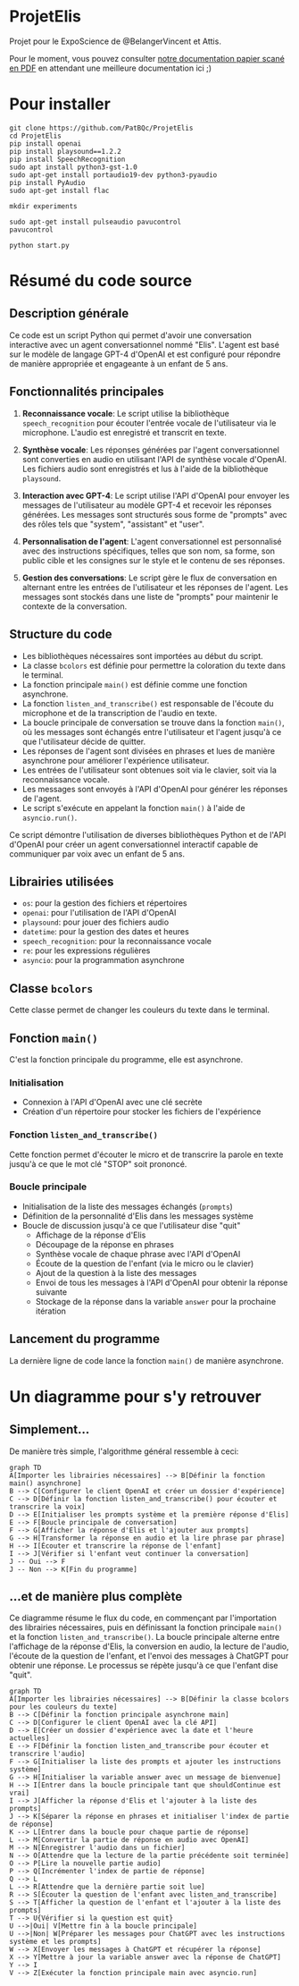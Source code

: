 # ProjetElis
Projet pour le ExpoScience de @BelangerVincent et Attis.

Pour le moment, vous pouvez consulter [notre documentation papier scané en PDF](docs/2023-11-21%20-%20Projet%20Mon%20ami%20Élis%20(Elis%2C%20ELI5)%20-%20Vincent%20Exposcience%20CSB.pdf) en attendant une meilleure documentation ici ;)



# Pour installer
```
git clone https://github.com/PatBQc/ProjetElis
cd ProjetElis
pip install openai
pip install playsound==1.2.2
pip install SpeechRecognition
sudo apt install python3-gst-1.0
sudo apt-get install portaudio19-dev python3-pyaudio
pip install PyAudio
sudo apt-get install flac

mkdir experiments

sudo apt-get install pulseaudio pavucontrol
pavucontrol

python start.py
```

# Résumé du code source 

## Description générale

Ce code est un script Python qui permet d'avoir une conversation interactive avec un agent conversationnel nommé "Elis". L'agent est basé sur le modèle de langage GPT-4 d'OpenAI et est configuré pour répondre de manière appropriée et engageante à un enfant de 5 ans.

## Fonctionnalités principales

1. **Reconnaissance vocale**: Le script utilise la bibliothèque `speech_recognition` pour écouter l'entrée vocale de l'utilisateur via le microphone. L'audio est enregistré et transcrit en texte.

2. **Synthèse vocale**: Les réponses générées par l'agent conversationnel sont converties en audio en utilisant l'API de synthèse vocale d'OpenAI. Les fichiers audio sont enregistrés et lus à l'aide de la bibliothèque `playsound`.

3. **Interaction avec GPT-4**: Le script utilise l'API d'OpenAI pour envoyer les messages de l'utilisateur au modèle GPT-4 et recevoir les réponses générées. Les messages sont structurés sous forme de "prompts" avec des rôles tels que "system", "assistant" et "user".

4. **Personnalisation de l'agent**: L'agent conversationnel est personnalisé avec des instructions spécifiques, telles que son nom, sa forme, son public cible et les consignes sur le style et le contenu de ses réponses.

5. **Gestion des conversations**: Le script gère le flux de conversation en alternant entre les entrées de l'utilisateur et les réponses de l'agent. Les messages sont stockés dans une liste de "prompts" pour maintenir le contexte de la conversation.

## Structure du code

- Les bibliothèques nécessaires sont importées au début du script.
- La classe `bcolors` est définie pour permettre la coloration du texte dans le terminal.
- La fonction principale `main()` est définie comme une fonction asynchrone.
- La fonction `listen_and_transcribe()` est responsable de l'écoute du microphone et de la transcription de l'audio en texte.
- La boucle principale de conversation se trouve dans la fonction `main()`, où les messages sont échangés entre l'utilisateur et l'agent jusqu'à ce que l'utilisateur décide de quitter.
- Les réponses de l'agent sont divisées en phrases et lues de manière asynchrone pour améliorer l'expérience utilisateur.
- Les entrées de l'utilisateur sont obtenues soit via le clavier, soit via la reconnaissance vocale.
- Les messages sont envoyés à l'API d'OpenAI pour générer les réponses de l'agent.
- Le script s'exécute en appelant la fonction `main()` à l'aide de `asyncio.run()`.

Ce script démontre l'utilisation de diverses bibliothèques Python et de l'API d'OpenAI pour créer un agent conversationnel interactif capable de communiquer par voix avec un enfant de 5 ans.

## Librairies utilisées
- `os`: pour la gestion des fichiers et répertoires
- `openai`: pour l'utilisation de l'API d'OpenAI
- `playsound`: pour jouer des fichiers audio
- `datetime`: pour la gestion des dates et heures
- `speech_recognition`: pour la reconnaissance vocale
- `re`: pour les expressions régulières
- `asyncio`: pour la programmation asynchrone

## Classe `bcolors`
Cette classe permet de changer les couleurs du texte dans le terminal.

## Fonction `main()`
C'est la fonction principale du programme, elle est asynchrone.

### Initialisation
- Connexion à l'API d'OpenAI avec une clé secrète
- Création d'un répertoire pour stocker les fichiers de l'expérience

### Fonction `listen_and_transcribe()`
Cette fonction permet d'écouter le micro et de transcrire la parole en texte jusqu'à ce que le mot clé "STOP" soit prononcé.

### Boucle principale
- Initialisation de la liste des messages échangés (`prompts`)
- Définition de la personnalité d'Elis dans les messages système
- Boucle de discussion jusqu'à ce que l'utilisateur dise "quit"
  - Affichage de la réponse d'Elis
  - Découpage de la réponse en phrases
  - Synthèse vocale de chaque phrase avec l'API d'OpenAI
  - Écoute de la question de l'enfant (via le micro ou le clavier)
  - Ajout de la question à la liste des messages
  - Envoi de tous les messages à l'API d'OpenAI pour obtenir la réponse suivante
  - Stockage de la réponse dans la variable `answer` pour la prochaine itération

## Lancement du programme
La dernière ligne de code lance la fonction `main()` de manière asynchrone.

# Un diagramme pour s'y retrouver
## Simplement...
De manière très simple, l'algorithme général ressemble à ceci:
```mermaid
graph TD
A[Importer les librairies nécessaires] --> B[Définir la fonction main() asynchrone]
B --> C[Configurer le client OpenAI et créer un dossier d'expérience]
C --> D[Définir la fonction listen_and_transcribe() pour écouter et transcrire la voix]
D --> E[Initialiser les prompts système et la première réponse d'Elis]
E --> F[Boucle principale de conversation]
F --> G[Afficher la réponse d'Elis et l'ajouter aux prompts]
G --> H[Transformer la réponse en audio et la lire phrase par phrase]
H --> I[Écouter et transcrire la réponse de l'enfant]
I --> J[Vérifier si l'enfant veut continuer la conversation]
J -- Oui --> F
J -- Non --> K[Fin du programme]
```

## ...et de manière plus complète
Ce diagramme résume le flux du code, en commençant par l'importation des librairies nécessaires, puis en définissant la fonction principale `main()` et la fonction `listen_and_transcribe()`. La boucle principale alterne entre l'affichage de la réponse d'Elis, la conversion en audio, la lecture de l'audio, l'écoute de la question de l'enfant, et l'envoi des messages à ChatGPT pour obtenir une réponse. Le processus se répète jusqu'à ce que l'enfant dise "quit".
```mermaid
graph TD
A[Importer les librairies nécessaires] --> B[Définir la classe bcolors pour les couleurs du texte]
B --> C[Définir la fonction principale asynchrone main]
C --> D[Configurer le client OpenAI avec la clé API]
D --> E[Créer un dossier d'expérience avec la date et l'heure actuelles]
E --> F[Définir la fonction listen_and_transcribe pour écouter et transcrire l'audio]
F --> G[Initialiser la liste des prompts et ajouter les instructions système]
G --> H[Initialiser la variable answer avec un message de bienvenue]
H --> I[Entrer dans la boucle principale tant que shouldContinue est vrai]
I --> J[Afficher la réponse d'Elis et l'ajouter à la liste des prompts]
J --> K[Séparer la réponse en phrases et initialiser l'index de partie de réponse]
K --> L[Entrer dans la boucle pour chaque partie de réponse]
L --> M[Convertir la partie de réponse en audio avec OpenAI]
M --> N[Enregistrer l'audio dans un fichier]
N --> O[Attendre que la lecture de la partie précédente soit terminée]
O --> P[Lire la nouvelle partie audio]
P --> Q[Incrémenter l'index de partie de réponse]
Q --> L
L --> R[Attendre que la dernière partie soit lue]
R --> S[Écouter la question de l'enfant avec listen_and_transcribe]
S --> T[Afficher la question de l'enfant et l'ajouter à la liste des prompts]
T --> U{Vérifier si la question est quit}
U -->|Oui| V[Mettre fin à la boucle principale]
U -->|Non| W[Préparer les messages pour ChatGPT avec les instructions système et les prompts]
W --> X[Envoyer les messages à ChatGPT et récupérer la réponse]
X --> Y[Mettre à jour la variable answer avec la réponse de ChatGPT]
Y --> I
V --> Z[Exécuter la fonction principale main avec asyncio.run]
```

